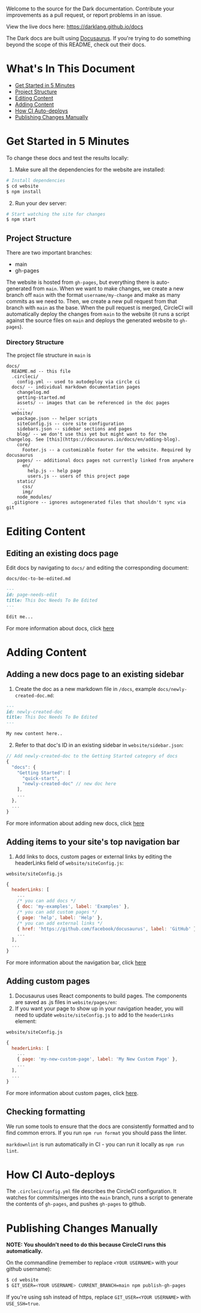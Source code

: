 Welcome to the source for the Dark documentation. Contribute your improvements as a pull request, or report problems in an issue.

View the live docs here: https://darklang.github.io/docs

The Dark docs are built using [Docusaurus](https://docusaurus.io/).
If you're trying to do something beyond the scope of this README, check out their docs.

# What's In This Document

* [Get Started in 5 Minutes](#get-started-in-5-minutes)
* [Project Structure](#project-structure)
* [Editing Content](#editing-content)
* [Adding Content](#adding-content)
* [How CI Auto-deploys](#how-ci-auto-deploys)
* [Publishing Changes Manually](#publishing-changes-manually)

# Get Started in 5 Minutes

To change these docs and test the results locally:

1. Make sure all the dependencies for the website are installed:

```sh
# Install dependencies
$ cd website
$ npm install
```
2. Run your dev server:

```sh
# Start watching the site for changes
$ npm start
```

## Project Structure

There are two important branches:

* main
* gh-pages

The website is hosted from `gh-pages`, but everything there is auto-generated from `main`.
When we want to make changes, we create a new branch off `main` with the format `username/my-change` and make as many commits as we need to.
Then, we create a new pull request from that branch with `main` as the base. When the pull request is merged, CircleCI will automatically
deploy the changes from `main` to the website (it runs a script against the source files on `main` and deploys the generated website to `gh-pages`).

### Directory Structure

The project file structure in `main` is

```
docs/
  README.md -- this file
  .circleci/
    config.yml -- used to autodeploy via circle ci
  docs/ -- individual markdown documentation pages
    changelog.md
    getting-started.md
    assets/ -- images that can be referenced in the doc pages
    ...
  website/
    package.json -- helper scripts
    siteConfig.js -- core site configuration
    sidebars.json -- sidebar sections and pages
    blog/ -- we don't use this yet but might want to for the changelog. See [this](https://docusaurus.io/docs/en/adding-blog).
    core/
      Footer.js -- a customizable footer for the website. Required by docusaurus
    pages/ -- additional docs pages not currently linked from anywhere
      en/
        help.js -- help page
        users.js -- users of this project page
    static/
      css/
      img/
    node_modules/
  .gitignore -- ignores autogenerated files that shouldn't sync via git
```

# Editing Content

## Editing an existing docs page

Edit docs by navigating to `docs/` and editing the corresponding document:

`docs/doc-to-be-edited.md`

```markdown
---
id: page-needs-edit
title: This Doc Needs To Be Edited
---

Edit me...
```

For more information about docs, click [here](https://docusaurus.io/docs/en/navigation)

# Adding Content

## Adding a new docs page to an existing sidebar

1. Create the doc as a new markdown file in `/docs`, example `docs/newly-created-doc.md`:

```md
---
id: newly-created-doc
title: This Doc Needs To Be Edited
---

My new content here..
```

2. Refer to that doc's ID in an existing sidebar in `website/sidebar.json`:

```javascript
// Add newly-created-doc to the Getting Started category of docs
{
  "docs": {
    "Getting Started": [
      "quick-start",
      "newly-created-doc" // new doc here
    ],
    ...
  },
  ...
}
```

For more information about adding new docs, click [here](https://docusaurus.io/docs/en/navigation)

## Adding items to your site's top navigation bar

1. Add links to docs, custom pages or external links by editing the headerLinks field of `website/siteConfig.js`:

`website/siteConfig.js`
```javascript
{
  headerLinks: [
    ...
    /* you can add docs */
    { doc: 'my-examples', label: 'Examples' },
    /* you can add custom pages */
    { page: 'help', label: 'Help' },
    /* you can add external links */
    { href: 'https://github.com/facebook/docusaurus', label: 'GitHub' },
    ...
  ],
  ...
}
```

For more information about the navigation bar, click [here](https://docusaurus.io/docs/en/navigation)

## Adding custom pages

1. Docusaurus uses React components to build pages. The components are saved as .js files in `website/pages/en`:
2. If you want your page to show up in your navigation header, you will need to update `website/siteConfig.js` to add to the `headerLinks` element:

`website/siteConfig.js`
```javascript
{
  headerLinks: [
    ...
    { page: 'my-new-custom-page', label: 'My New Custom Page' },
    ...
  ],
  ...
}
```

For more information about custom pages, click [here](https://docusaurus.io/docs/en/custom-pages).

## Checking formatting

We run some tools to ensure that the docs are consistently formatted and to
find common errors. If you run `npm run format` you should pass the linter.

`markdownlint` is run automatically in CI - you can run it
locally as `npm run lint`.

# How CI Auto-deploys

The `.circleci/config.yml` file describes the CircleCI configuration.
It watches for commits/merges into the `main` branch, runs a script to generate the contents of
`gh-pages`, and pushes `gh-pages` to github.

# Publishing Changes Manually

**NOTE: You shouldn't need to do this because CircleCI runs this automatically.**

On the commandline (remember to replace `<YOUR USERNAME>` with your github username):

```sh
$ cd website
$ GIT_USER=<YOUR USERNAME> CURRENT_BRANCH=main npm publish-gh-pages
```

If you're using ssh instead of https, replace `GIT_USER=<YOUR USERNAME>` with `USE_SSH=true`.
